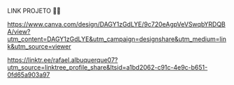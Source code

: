 LINK PROJETO  📝📝

https://www.canva.com/design/DAGY1zGdLYE/9c720eAgpVeVSwqbYRDQBA/view?utm_content=DAGY1zGdLYE&utm_campaign=designshare&utm_medium=link&utm_source=viewer

https://linktr.ee/rafael.albuquerque07?utm_source=linktree_profile_share&ltsid=a1bd2062-c91c-4e9c-b651-0fd65a903a97

